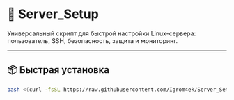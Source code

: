 # 🚀 Server_Setup

Универсальный скрипт для быстрой настройки Linux-сервера: пользователь, SSH, безопасность, защита и мониторинг.

---

## 📦 Быстрая установка

```bash
bash <(curl -fsSL https://raw.githubusercontent.com/Igrom4ek/Server_Setup/main/install.sh)
